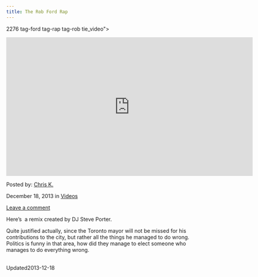 ```yaml
---
title: The Rob Ford Rap
---
```

2276 tag-ford tag-rap tag-rob tie_video">
<div class="single-post-video">
<iframe width="660" height="371" src="http://www.youtube.com/embed/P7Jy312JCUQ?feature=oembed" frameborder="0" allowfullscreen></iframe>		</div>
    

    
    
<span>Posted by: <a href="https://www.deepdotweb.com/author/chrisk/" title="">Chris K. </a></span>
    
    
<span>December 18, 2013</span>
<span>in <a href="https://www.deepdotweb.com/category/videos/" rel="category tag">Videos</a></span>
    
<span><a href="https://www.deepdotweb.com/2013/12/18/the-rob-ford-rap/#respond">Leave a comment</a></span>
</p>
<div class="clear"></div>
    
<div class="entry">
    
<p>Here&#8217;s  a remix created by DJ Steve Porter.</p>
<p>Quite justified actually, since the Toronto mayor will not be missed for his contributions to the city, but rather all the things he managed to do wrong. Politics is funny in that area, how did they manage to elect someone who manages to do everything wrong.</p>
    
    
    
<span style="display:none"><a href="https://www.deepdotweb.com/tag/ford/" rel="tag">ford</a> <a href="https://www.deepdotweb.com/tag/rap/" rel="tag">rap</a> <a href="https://www.deepdotweb.com/tag/rob/" rel="tag">rob</a></span>				
Updated2013-12-18</span>
<div style="display:none" class="vcard author" itemprop="author" itemscope itemtype="http://schema.org/Person"><strong class="fn" itemprop="name"><a href="https://www.deepdotweb.com/author/chrisk/" title="Posts by Chris K." rel="author">Chris K.</a></strong></div>
    
    
    

